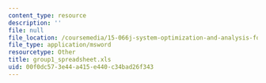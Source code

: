 ```yaml
---
content_type: resource
description: ''
file: null
file_location: /coursemedia/15-066j-system-optimization-and-analysis-for-manufacturing-summer-2003/00f0dc573e44a415e440c34bad26f343_group1_spreadsheet.xls
file_type: application/msword
resourcetype: Other
title: group1_spreadsheet.xls
uid: 00f0dc57-3e44-a415-e440-c34bad26f343
---
```


